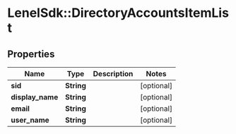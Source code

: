 # LenelSdk::DirectoryAccountsItemList

## Properties
Name | Type | Description | Notes
------------ | ------------- | ------------- | -------------
**sid** | **String** |  | [optional] 
**display_name** | **String** |  | [optional] 
**email** | **String** |  | [optional] 
**user_name** | **String** |  | [optional] 

